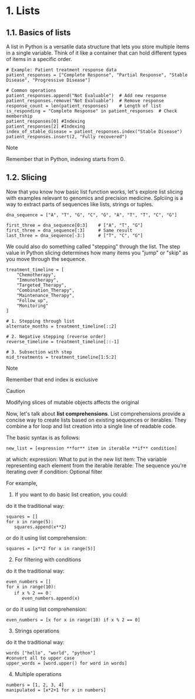 # **1. Lists**

## **1.1. Basics of lists**

A list in Python is a versatile data structure that lets you store multiple items in a single variable. Think of it like a container that can hold different types of items in a specific order. 

```
# Example: Patient treatment response data
patient_responses = ["Complete Response", "Partial Response", "Stable Disease", "Progressive Disease"]

# Common operations
patient_responses.append("Not Evaluable")  # Add new response
patient_responses.remove("Not Evaluable")  # Remove response
response_count = len(patient_responses)    # Length of list
is_responding = "Complete Response" in patient_responses  # Check membership
patient_responses[0] #Indexing
patient_responses[2] #Indexing
index_of_stable_disease = patient_responses.index("Stable Disease")
patient_responses.insert(2, "Fully recovered")
```

> [!NOTE]  
> Remember that in Python, indexing starts from 0. 

## **1.2. Slicing**

Now that you know how basic list function works, let's explore list slicing with examples relevant to genomics and precision medicine. Splciing is a way to extract parts of sequences like lists, strings or tuples. 

```
dna_sequence = ["A", "T", "G", "C", "G", "A", "T", "T", "C", "G"]

first_three = dna_sequence[0:3]    # ["A", "T", "G"]
first_three = dna_sequence[:3]     # Same result
last_three = dna_sequence[-3:]     # ["T", "C", "G"]
```

We could also do something called "stepping" through the list. The step value in Python slicing determines how many items you "jump" or "skip" as you move through the sequence. 

```
treatment_timeline = [
    "Chemotherapy",
    "Immunotherapy",
    "Targeted_Therapy",
    "Combination_Therapy",
    "Maintenance_Therapy",
    "Follow_up",
    "Monitoring"
]

# 1. Stepping through list
alternate_months = treatment_timeline[::2]

# 2. Negative stepping (reverse order)
reverse_timeline = treatment_timeline[::-1]

# 3. Subsection with step 
mid_treatments = treatment_timeline[1:5:2]
```  

> [!NOTE]  
> Remember that end index is exclusive

> [!CAUTION]
> Modifying slices of mutable objects affects the original


Now, let's talk about **list comprehensions**. List comprehensions provide a concise way to create lists based on existing sequences or iterables. They combine a for loop and list creation into a single line of readable code.

The basic syntax is as follows:
```
new_list = [expression **for** item in iterable **if** condition]
```
at which: 
expression: What to put in the new list
item: The variable representing each element from the iterable
iterable: The sequence you're iterating over
if condition: Optional filter


For example,
1. If you want to do basic list creation, you could:
   
do it the traditional way:

```
squares = []
for x in range(5):
   squares.append(x**2)
```

or do it using list comprehension:

```
squares = [x**2 for x in range(5)]
```

2. For filtering with conditions
   
do it the traditional way:

```
even_numbers = []
for x in range(10):
   if x % 2 == 0：
      even_numbers.append(x)
```

or do it using list comprehension:

```
even_numbers = [x for x in range(10) if x % 2 == 0]
```

3. Strings operations
   
do it the traditional way:

```
words ["hello", "world", "python"]
#convert all to upper case
upper_words = [word.upper() for word in words]
```

4. Multiple operations
   
```
numbers = [1, 2, 3, 4]
manipulated = [x*2+1 for x in numbers]
```


